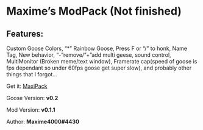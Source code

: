 # Maxime’s ModPack (Not finished)

## Features:

Custom Goose Colors, “*” Rainbow Goose, Press F or “/” to honk, Name Tag, New behavior, “-”remove/”+”add multi geese, sound control, MultiMonitor (Broken meme/text window), Framerate cap(speed of goose is fps dependant so under 60fps goose get super slow), and probably other things that I forgot...

Get it: [MaxiPack](https://github.com/DesktopGooseUnofficial/ResourceHub/releases/download/maxipack-0.1.1/Release2.zip)

Goose Version: **v0.2**

Mod Version: **v0.1.1**

Author: **Maxime4000#4430**
